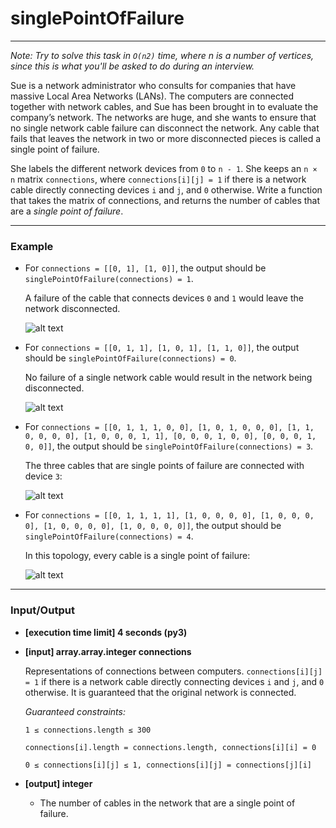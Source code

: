 # singlePointOfFailure

---
*Note: Try to solve this task in `O(n2)` time, where n is a number of vertices, since this is what you'll be asked to do during an interview.*

Sue is a network administrator who consults for companies that have massive Local Area Networks (LANs). The computers are connected together with network cables, and Sue has been brought in to evaluate the company’s network. The networks are huge, and she wants to ensure that no single network cable failure can disconnect the network. Any cable that fails that leaves the network in two or more disconnected pieces is called a single point of failure.

She labels the different network devices from `0` to `n - 1`. She keeps an `n × n` matrix `connections`, where `connections[i][j] = 1` if there is a network cable directly connecting devices `i` and `j`, and `0` otherwise. Write a function that takes the matrix of connections, and returns the number of cables that are a *single point of failure*.

---
### Example

* For `connections = [[0, 1], [1, 0]]`, the output should be
`singlePointOfFailure(connections) = 1`.

  A failure of the cable that connects devices `0` and `1` would leave the network disconnected.

  ![alt text][test1]

[test1]: https://codesignal.s3.amazonaws.com/tasks/singlePointOfFailure/img/test1.png?_tm=1582090955643


* For `connections = [[0, 1, 1], [1, 0, 1], [1, 1, 0]]`, the output should be
`singlePointOfFailure(connections) = 0`.

  No failure of a single network cable would result in the network being disconnected.

  ![alt text][test2]

[test2]: https://codesignal.s3.amazonaws.com/tasks/singlePointOfFailure/img/test2.png?_tm=1582090955899

* For `connections = [[0, 1, 1, 1, 0, 0], [1, 0, 1, 0, 0, 0], [1, 1, 0, 0, 0, 0], [1, 0, 0, 0, 1, 1], [0, 0, 0, 1, 0, 0], [0, 0, 0, 1, 0, 0]]`, the output should be `singlePointOfFailure(connections) = 3`.

  The three cables that are single points of failure are connected with device `3`:


  ![alt text][test3]

[test3]: https://codesignal.s3.amazonaws.com/tasks/singlePointOfFailure/img/test3.png?_tm=1582090956211

* For `connections = [[0, 1, 1, 1, 1], [1, 0, 0, 0, 0], [1, 0, 0, 0, 0], [1, 0, 0, 0, 0], [1, 0, 0, 0, 0]]`, the output should be
`singlePointOfFailure(connections) = 4`.

  In this topology, every cable is a single point of failure:

  ![alt text][test4]

[test4]: https://codesignal.s3.amazonaws.com/tasks/singlePointOfFailure/img/test4.png?_tm=1582090956625


---
### Input/Output

* **[execution time limit] 4 seconds (py3)**

* **[input] array.array.integer connections**

  Representations of connections between computers. `connections[i][j] = 1` if there is a network cable directly connecting devices `i` and `j`, and `0` otherwise. It is guaranteed that the original network is connected.

  *Guaranteed constraints:*

  `1 ≤ connections.length ≤ 300`

  `connections[i].length = connections.length,
connections[i][i] = 0`

  `0 ≤ connections[i][j] ≤ 1,
connections[i][j] = connections[j][i]`

* **[output] integer**

  * The number of cables in the network that are a single point of failure.
